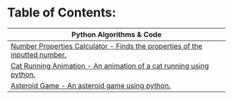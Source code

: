 # Table of Contents:
| Python Algorithms & Code
| -------------------------
| [Number Properties Calculator - Finds the properties of the inputted number.]()
| [Cat Running Animation - An animation of a cat running using python.](https://github.com/BOLTZZ/Cat-Running-Animation/tree/master)
| [Asteroid Game - An asteroid game using python.]()
